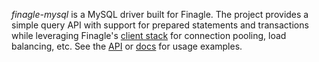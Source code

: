 *finagle-mysql* is a MySQL driver built for Finagle. The project provides a simple query API with
support for prepared statements and transactions while leveraging Finagle's
[client stack](http://twitter.github.io/finagle/guide/Clients.html) for connection pooling,
load balancing, etc. See the [API](http://twitter.github.io/finagle/docs/#com.twitter.finagle.Mysql$)
or [docs](http://twitter.github.io/finagle/guide/Protocols.html#mysql) for usage examples.